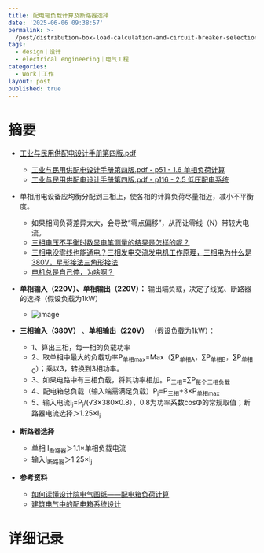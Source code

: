```yaml
---
title: 配电箱负载计算及断路器选择
date: '2025-06-06 09:38:57'
permalink: >-
  /post/distribution-box-load-calculation-and-circuit-breaker-selection-1eqns8.html
tags:
  - design｜设计
  - electrical engineering｜电气工程
categories:
  - Work｜工作
layout: post
published: true
---
```






# 摘要

- [工业与民用供配电设计手册第四版.pdf](assets/工业与民用供配电设计手册第四版-20250522085016-brjc4bl.pdf)

  - [工业与民用供配电设计手册第四版.pdf - p51 - 1.6 单相负荷计算](assets/工业与民用供配电设计手册第四版-20250522085016-brjc4bl.pdf#page=51)
  - [工业与民用供配电设计手册第四版.pdf - p116 - 2.5 低压配电系统](assets/工业与民用供配电设计手册第四版-20250522085016-brjc4bl.pdf#page=116)
- 单相用电设备应均衡分配到三相上，使各相的计算负荷尽量相近，减小不平衡度。

  - 如果相间负荷差异太大，会导致“零点偏移”，从而让零线（N）带较大电流。
  - [三相电压不平衡时数显电笔测量的结果是怎样的呢？](https://www.bilibili.com/video/BV1NC411L7Nc)
  - [三相电没零线也能通电？三相发电交流发电机工作原理，三相电为什么是380V，星形接法三角形接法](https://www.bilibili.com/video/BV1Eu41117Ji)
  - [电机总是自己停，为啥啊？](https://www.bilibili.com/video/BV1MZ421t7Lk)
- **单相输入（220V）、单相输出（220V）：** 输出端负载，决定了线宽、断路器的选择（假设负载为1kW）

  - ![image](https://cdn.jsdelivr.net/gh/neilChenXie/ChenVideo/pic/image-20250606105501-uu8t34w.png)​
- **三相输入（380V）** 、**单相输出（220V）** （假设负载为1kW）：

  - 1、算出三相，每一相的负载功率
  - 2、取单相中最大的负载功率P<sub>单相max</sub>=<span data-type="text" style="color: var(--b3-font-color13);">Max（∑P</span><sub>单相A</sub><span data-type="text" style="color: var(--b3-font-color13);">，∑P</span><sub>单相B</sub><span data-type="text" style="color: var(--b3-font-color13);">，∑P</span><sub>单相C</sub><span data-type="text" style="color: var(--b3-font-color13);">）</span>；乘以3，转换到3相功率。
  - 3、如果电路中有三相负载，将其功率相加。P<sub>三相</sub>=∑P<sub>每个三相负载</sub>
  - 4、配电箱总负载（输入端需满足负载）<span data-type="text" style="color: var(--b3-font-color13);">P</span><sub>j</sub>=P<sub>三相</sub>+<span data-type="text" style="color: var(--b3-font-color13);">3×</span>P<sub>单相max</sub>
  - 5、输入电流<span data-type="text" style="color: var(--b3-font-color13);">I</span><sub>j</sub>=P<sub>j</sub>/(√3×380×<span data-type="text" style="color: var(--b3-font-color13);">0.8</span>），0.8为功率系数cosΦ的常规取值；<span data-type="text" style="color: var(--b3-font-color13);">断路器电流选择＞1.25×I</span><sub>j</sub>
- **断路器选择**

  - 单相 I<sub>断路器</sub>＞1.1×单相负载电流
  - 输入I<sub>断路器</sub>＞<span data-type="text" style="color: var(--b3-font-color13);">1.25×I</span><sub>j</sub>
- **参考资料**

  - [如何读懂设计院电气图纸——配电箱负荷计算](https://www.bilibili.com/video/BV1Bw411H7Bz)
  - [建筑电气中的配电箱系统设计](https://www.bilibili.com/video/BV1nV411o7rQ)

# 详细记录

‍
